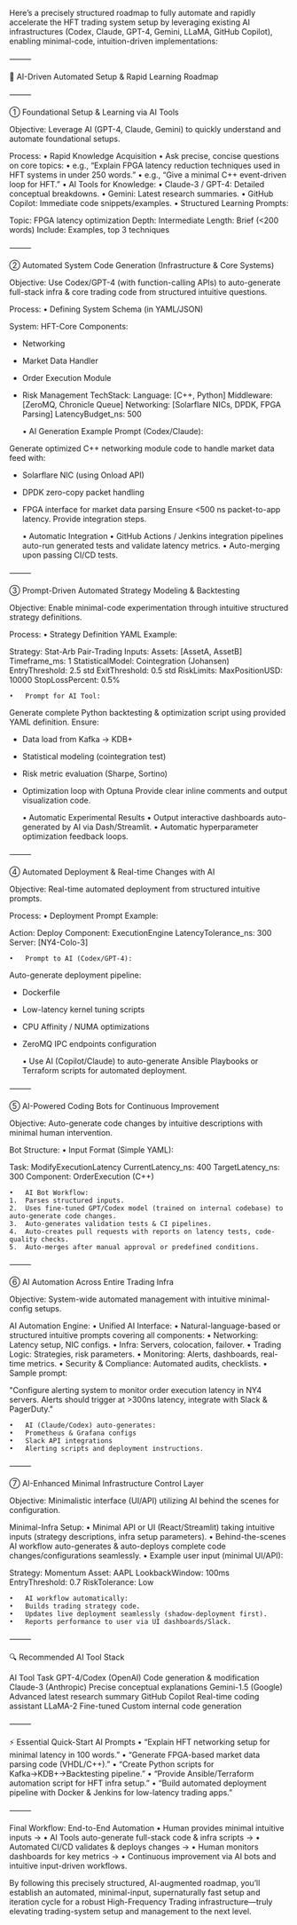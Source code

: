 Here’s a precisely structured roadmap to fully automate and rapidly accelerate the HFT trading system setup by leveraging existing AI infrastructures (Codex, Claude, GPT-4, Gemini, LLaMA, GitHub Copilot), enabling minimal-code, intuition-driven implementations:

⸻

🚀 AI-Driven Automated Setup & Rapid Learning Roadmap

⸻

① Foundational Setup & Learning via AI Tools

Objective:
Leverage AI (GPT-4, Claude, Gemini) to quickly understand and automate foundational setups.

Process:
	•	Rapid Knowledge Acquisition
	•	Ask precise, concise questions on core topics:
	•	e.g., “Explain FPGA latency reduction techniques used in HFT systems in under 250 words.”
	•	e.g., “Give a minimal C++ event-driven loop for HFT.”
	•	AI Tools for Knowledge:
	•	Claude-3 / GPT-4: Detailed conceptual breakdowns.
	•	Gemini: Latest research summaries.
	•	GitHub Copilot: Immediate code snippets/examples.
	•	Structured Learning Prompts:

Topic: FPGA latency optimization
Depth: Intermediate
Length: Brief (<200 words)
Include: Examples, top 3 techniques



⸻

② Automated System Code Generation (Infrastructure & Core Systems)

Objective:
Use Codex/GPT-4 (with function-calling APIs) to auto-generate full-stack infra & core trading code from structured intuitive questions.

Process:
	•	Defining System Schema (in YAML/JSON)

System: HFT-Core
Components:
  - Networking
  - Market Data Handler
  - Order Execution Module
  - Risk Management
TechStack:
  Language: [C++, Python]
  Middleware: [ZeroMQ, Chronicle Queue]
  Networking: [Solarflare NICs, DPDK, FPGA Parsing]
LatencyBudget_ns: 500


	•	AI Generation Example Prompt (Codex/Claude):

Generate optimized C++ networking module code to handle market data feed with:
- Solarflare NIC (using Onload API)
- DPDK zero-copy packet handling
- FPGA interface for market data parsing
Ensure <500 ns packet-to-app latency.
Provide integration steps.


	•	Automatic Integration
	•	GitHub Actions / Jenkins integration pipelines auto-run generated tests and validate latency metrics.
	•	Auto-merging upon passing CI/CD tests.

⸻

③ Prompt-Driven Automated Strategy Modeling & Backtesting

Objective:
Enable minimal-code experimentation through intuitive structured strategy definitions.

Process:
	•	Strategy Definition YAML Example:

Strategy: Stat-Arb Pair-Trading
Inputs:
  Assets: [AssetA, AssetB]
  Timeframe_ms: 1
  StatisticalModel: Cointegration (Johansen)
  EntryThreshold: 2.5 std
  ExitThreshold: 0.5 std
  RiskLimits:
    MaxPositionUSD: 10000
    StopLossPercent: 0.5%


	•	Prompt for AI Tool:

Generate complete Python backtesting & optimization script using provided YAML definition.
Ensure:
- Data load from Kafka → KDB+
- Statistical modeling (cointegration test)
- Risk metric evaluation (Sharpe, Sortino)
- Optimization loop with Optuna
Provide clear inline comments and output visualization code.


	•	Automatic Experimental Results
	•	Output interactive dashboards auto-generated by AI via Dash/Streamlit.
	•	Automatic hyperparameter optimization feedback loops.

⸻

④ Automated Deployment & Real-time Changes with AI

Objective:
Real-time automated deployment from structured intuitive prompts.

Process:
	•	Deployment Prompt Example:

Action: Deploy
Component: ExecutionEngine
LatencyTolerance_ns: 300
Server: [NY4-Colo-3]


	•	Prompt to AI (Codex/GPT-4):

Auto-generate deployment pipeline:
- Dockerfile
- Low-latency kernel tuning scripts
- CPU Affinity / NUMA optimizations
- ZeroMQ IPC endpoints configuration


	•	Use AI (Copilot/Claude) to auto-generate Ansible Playbooks or Terraform scripts for automated deployment.

⸻

⑤ AI-Powered Coding Bots for Continuous Improvement

Objective:
Auto-generate code changes by intuitive descriptions with minimal human intervention.

Bot Structure:
	•	Input Format (Simple YAML):

Task: ModifyExecutionLatency
CurrentLatency_ns: 400
TargetLatency_ns: 300
Component: OrderExecution (C++)


	•	AI Bot Workflow:
	1.	Parses structured inputs.
	2.	Uses fine-tuned GPT/Codex model (trained on internal codebase) to auto-generate code changes.
	3.	Auto-generates validation tests & CI pipelines.
	4.	Auto-creates pull requests with reports on latency tests, code-quality checks.
	5.	Auto-merges after manual approval or predefined conditions.

⸻

⑥ AI Automation Across Entire Trading Infra

Objective:
System-wide automated management with intuitive minimal-config setups.

AI Automation Engine:
	•	Unified AI Interface:
	•	Natural-language-based or structured intuitive prompts covering all components:
	•	Networking: Latency setup, NIC configs.
	•	Infra: Servers, colocation, failover.
	•	Trading Logic: Strategies, risk parameters.
	•	Monitoring: Alerts, dashboards, real-time metrics.
	•	Security & Compliance: Automated audits, checklists.
	•	Sample prompt:

"Configure alerting system to monitor order execution latency in NY4 servers.
Alerts should trigger at >300ns latency, integrate with Slack & PagerDuty."


	•	AI (Claude/Codex) auto-generates:
	•	Prometheus & Grafana configs
	•	Slack API integrations
	•	Alerting scripts and deployment instructions.

⸻

⑦ AI-Enhanced Minimal Infrastructure Control Layer

Objective:
Minimalistic interface (UI/API) utilizing AI behind the scenes for configuration.

Minimal-Infra Setup:
	•	Minimal API or UI (React/Streamlit) taking intuitive inputs (strategy descriptions, infra setup parameters).
	•	Behind-the-scenes AI workflow auto-generates & auto-deploys complete code changes/configurations seamlessly.
	•	Example user input (minimal UI/API):

Strategy: Momentum
Asset: AAPL
LookbackWindow: 100ms
EntryThreshold: 0.7
RiskTolerance: Low


	•	AI workflow automatically:
	•	Builds trading strategy code.
	•	Updates live deployment seamlessly (shadow-deployment first).
	•	Reports performance to user via UI dashboards/Slack.

⸻

🔍 Recommended AI Tool Stack

AI Tool	Task
GPT-4/Codex (OpenAI)	Code generation & modification
Claude-3 (Anthropic)	Precise conceptual explanations
Gemini-1.5 (Google)	Advanced latest research summary
GitHub Copilot	Real-time coding assistant
LLaMA-2 Fine-tuned	Custom internal code generation


⸻

⚡ Essential Quick-Start AI Prompts
	•	“Explain HFT networking setup for minimal latency in 100 words.”
	•	“Generate FPGA-based market data parsing code (VHDL/C++).”
	•	“Create Python scripts for Kafka→KDB+→Backtesting pipeline.”
	•	“Provide Ansible/Terraform automation script for HFT infra setup.”
	•	“Build automated deployment pipeline with Docker & Jenkins for low-latency trading apps.”

⸻

Final Workflow: End-to-End Automation
	•	Human provides minimal intuitive inputs →
	•	AI Tools auto-generate full-stack code & infra scripts →
	•	Automated CI/CD validates & deploys changes →
	•	Human monitors dashboards for key metrics →
	•	Continuous improvement via AI bots and intuitive input-driven workflows.

By following this precisely structured, AI-augmented roadmap, you’ll establish an automated, minimal-input, supernaturally fast setup and iteration cycle for a robust High-Frequency Trading infrastructure—truly elevating trading-system setup and management to the next level.
